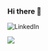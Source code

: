### Hi there 👋

<!--
**Apoolf/Apoolf** is a ✨ _special_ ✨ repository because its `README.md` (this file) appears on your GitHub profile.

Here are some ideas to get you started:

- 🔭 I’m currently working on ...
- 🌱 I’m currently learning ...
- 👯 I’m looking to collaborate on ...
- 🤔 I’m looking for help with ...
- 💬 Ask me about ...
- 📫 How to reach me: ...
- 😄 Pronouns: ...
- ⚡ Fun fact: ...
-->

<object>![LinkedIn](https://img.shields.io/badge/linkedin-%230077B5.svg?style=for-the-badge&logo=linkedin&logoColor=white?link=http://left&link=https://www.linkedin.com/in/apoolf)</object>

<a href="https://www.linkedin.com/in/apoolf"><img src="https://img.shields.io/badge/<Apoolf>-%231DA1F2.svg?style=for-the-badge&logo=Twitter&logoColor=white"></a>
